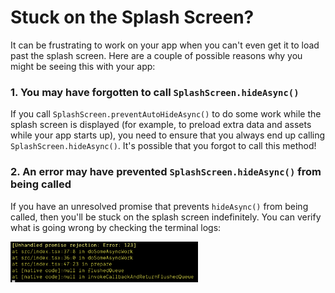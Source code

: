 # Stuck on the Splash Screen?

It can be frustrating to work on your app when you can't even get it to load past the splash screen. Here are a couple of possible reasons why you might be seeing this with your app:

### 1. You may have forgotten to call `SplashScreen.hideAsync()`

If you call `SplashScreen.preventAutoHideAsync()` to do some work while the splash screen is displayed (for example, to preload extra data and assets while your app starts up), you need to ensure that you always end up calling `SplashScreen.hideAsync()`. It's possible that you forgot to call this method!

### 2. An error may have prevented `SplashScreen.hideAsync()` from being called

If you have an unresolved promise that prevents `hideAsync()` from being called, then you'll be stuck on the splash screen indefinitely. You can verify what is going wrong by checking the terminal logs: 

<img src="./assets/splash-screen-hanging/error-console.png" width="300" alt="Error Console" />

